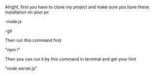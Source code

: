 Alright, first you have to clone my project and make sure you have these installation on your pc

 -node.js
 
 -git


Then run this command first

"npm i"


Then you can run it by this command in terminal and get your hint

  "node server.js"
